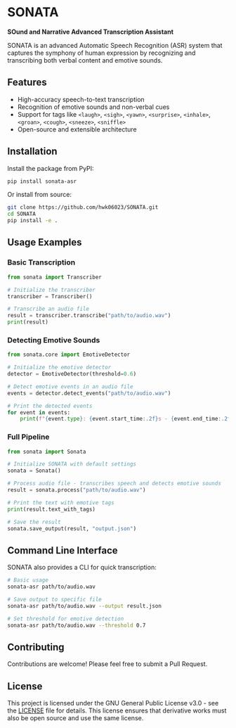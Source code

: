 # SONATA

**SOund and Narrative Advanced Transcription Assistant**

SONATA is an advanced Automatic Speech Recognition (ASR) system that captures the symphony of human expression by recognizing and transcribing both verbal content and emotive sounds.

## Features

- High-accuracy speech-to-text transcription
- Recognition of emotive sounds and non-verbal cues
- Support for tags like `<laugh>`, `<sigh>`, `<yawn>`, `<surprise>`, `<inhale>`, `<groan>`, `<cough>`, `<sneeze>`, `<sniffle>`
- Open-source and extensible architecture

## Installation

Install the package from PyPI:

```bash
pip install sonata-asr
```

Or install from source:

```bash
git clone https://github.com/hwk06023/SONATA.git
cd SONATA
pip install -e .
```

## Usage Examples

### Basic Transcription

```python
from sonata import Transcriber

# Initialize the transcriber
transcriber = Transcriber()

# Transcribe an audio file
result = transcriber.transcribe("path/to/audio.wav")
print(result)
```

### Detecting Emotive Sounds

```python
from sonata.core import EmotiveDetector

# Initialize the emotive detector
detector = EmotiveDetector(threshold=0.6)

# Detect emotive events in an audio file
events = detector.detect_events("path/to/audio.wav")

# Print the detected events
for event in events:
    print(f"{event.type}: {event.start_time:.2f}s - {event.end_time:.2f}s (confidence: {event.confidence:.2f})")
```

### Full Pipeline

```python
from sonata import Sonata

# Initialize SONATA with default settings
sonata = Sonata()

# Process audio file - transcribes speech and detects emotive sounds
result = sonata.process("path/to/audio.wav")

# Print the text with emotive tags
print(result.text_with_tags)

# Save the result
sonata.save_output(result, "output.json")
```

## Command Line Interface

SONATA also provides a CLI for quick transcription:

```bash
# Basic usage
sonata-asr path/to/audio.wav

# Save output to specific file
sonata-asr path/to/audio.wav --output result.json

# Set threshold for emotive detection
sonata-asr path/to/audio.wav --threshold 0.7
```

## Contributing

Contributions are welcome! Please feel free to submit a Pull Request.

## License

This project is licensed under the GNU General Public License v3.0 - see the [LICENSE](LICENSE) file for details. This license ensures that derivative works must also be open source and use the same license.